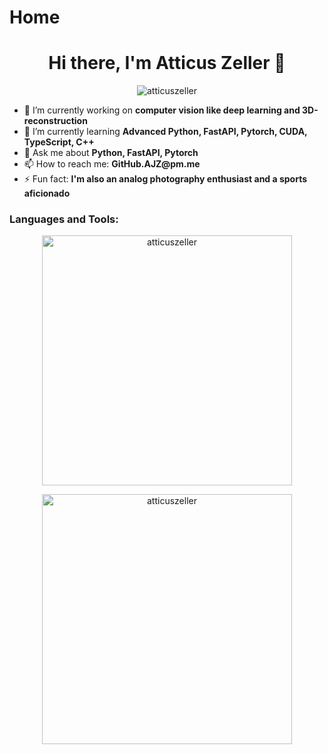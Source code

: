 # Home

<h1 align="center">Hi there, I'm Atticus Zeller 👋</h1>
<p align="center">
  <img src="https://komarev.com/ghpvc/?username=atticuszeller&label=Profile%20views&color=0e75b6&style=flat" alt="atticuszeller" />
</p>

- 🔭 I’m currently working on __computer vision like deep learning and 3D-reconstruction__
- 🌱 I’m currently learning __Advanced Python, FastAPI, Pytorch, CUDA, TypeScript, C++__
- 💬 Ask me about __Python, FastAPI, Pytorch__
- 📫 How to reach me: __GitHub.AJZ@pm.me__
- ⚡ Fun fact: __I'm also an analog photography enthusiast and a sports aficionado__

<h3 align="left">Languages and Tools:</h3>

<p align="center">
  <img src="https://github-readme-stats.vercel.app/api/top-langs?username=&show_icons=true&theme=dark&title_color=0099ff&text_color=474747&bg_color=ffffff&locale=en&layout=compact" alt="atticuszeller" width="400"/>
</p>
<p align="center">
  <img src="https://github-readme-stats.vercel.app/api?username=atticuszeller&show_icons=true&theme=dark&title_color=ff0000&text_color=00ffff&bg_color=000000&locale=en" alt="atticuszeller" width="400"/>
</p>
